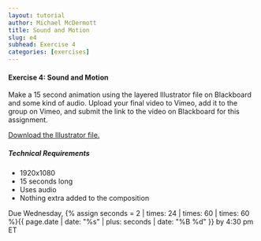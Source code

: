 ```yaml
---
layout: tutorial
author: Michael McDermott
title: Sound and Motion
slug: e4
subhead: Exercise 4
categories: [exercises]
---
```

#### Exercise 4: Sound and Motion
Make a 15 second animation using the layered Illustrator file on Blackboard and some kind of audio. Upload your final video to Vimeo, add it to the group on Vimeo, and submit the link to the video on Blackboard for this assignment.

[Download the Illustrator file.](https://www.dropbox.com/s/3kaqcqc7kslp5ps/E4-DemoFile.ai?dl=0)

##### Technical Requirements
* 1920x1080
* 15 seconds long
* Uses audio
* Nothing extra added to the composition

<span class="due">Due Wednesday, {% assign seconds = 2 | times: 24 | times: 60 | times: 60 %}{{ page.date | date: "%s" | plus: seconds | date: "%B %d" }} by 4:30 pm ET</span>
